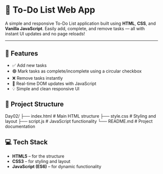 # 📝 To-Do List Web App

A simple and responsive To-Do List application built using **HTML**, **CSS**, and **Vanilla JavaScript**. Easily add, complete, and remove tasks — all with instant UI updates and no page reloads!


---

## 🚀 Features

- ✅ Add new tasks
- 🟢 Mark tasks as complete/incomplete using a circular checkbox
- ❌ Remove tasks instantly
- 🔁 Real-time DOM updates with JavaScript
- 💡 Simple and clean responsive UI


## 📁 Project Structure
Day02/
├── index.html # Main HTML structure
├── style.css # Styling and layout
├── script.js # JavaScript functionality
└── README.md # Project documentation

## 💻 Tech Stack

- **HTML5** – for the structure  
- **CSS3** – for styling and layout  
- **JavaScript (ES6)** – for dynamic functionality  

